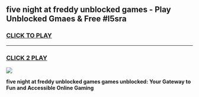 
## five night at freddy unblocked games - Play Unblocked Gmaes & Free #l5sra
<h3>
<a href="https://news.freeplayer.one?title=five_night_at_freddy_unblocked_games&ref=03M">CLICK TO PLAY</a></h3>
<hr>

<h3>
<a href="https://news.freeplayer.one?title=five_night_at_freddy_unblocked_games&ref=03M">CLICK 2 PLAY</a>
  
</h3>

<a href="https://news.freeplayer.one?title=five_night_at_freddy_unblocked_games&ref=03M"><img src="https://clearcache.store/games.png"></a>


**five night at freddy unblocked games games unblocked: Your Gateway to Fun and Accessible Online Gaming**
